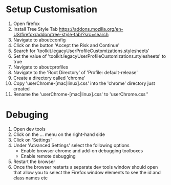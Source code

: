 # Setup Customisation
1. Open firefox
1. Install Tree Style Tab https://addons.mozilla.org/en-US/firefox/addon/tree-style-tab/?src=search
1. Navigate to about:config
1. Click on the button 'Accept the Risk and Continue'
1. Search for 'toolkit.legacyUserProfileCustomizations.stylesheets'
1. Set the value of 'toolkit.legacyUserProfileCustomizations.stylesheets' to true
1. Navigate to about:profiles
1. Navigate to the 'Root Directory' of 'Profile: default-release'
1. Create a directory called 'chrome'
1. Copy 'userChrome-[mac|linux].css' into the 'chrome' directory just created
1. Rename the 'userChrome-[mac|linux].css' to 'userChrome.css''

# Debuging
1. Open dev tools
1. Click on the ... menu on the right-hand side
1. Click on 'Settings'
1. Under 'Advanced Settings' select the following options
    * Enable browser chrome and add-on debugging toolboxes
    * Enable remote debugging
1. Restart the browser
1. Once the browser restarts a separate dev tools window should open that allow you to select the Firefox window elements to see the id and class names etc
